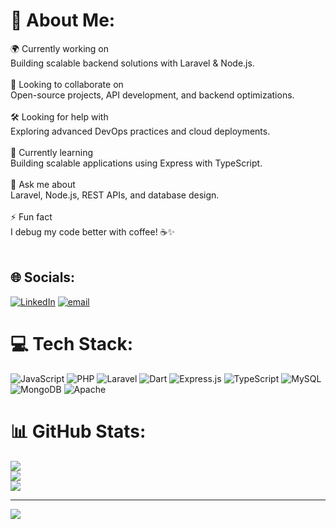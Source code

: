 # 💫 About Me:
🌍 Currently working on<br>Building scalable backend solutions with Laravel & Node.js.<br><br>🤝 Looking to collaborate on<br>Open-source projects, API development, and backend optimizations.<br><br>🛠️ Looking for help with<br>Exploring advanced DevOps practices and cloud deployments.<br><br>🌱 Currently learning<br>Building scalable applications using Express with TypeScript.<br><br>💬 Ask me about<br>Laravel, Node.js, REST APIs, and database design.<br><br>⚡ Fun fact<br>I debug my code better with coffee! ☕✨<br><br>


## 🌐 Socials:
[![LinkedIn](https://img.shields.io/badge/LinkedIn-%230077B5.svg?logo=linkedin&logoColor=white)](https://linkedin.com/in/jamshed-ali-b8a1802a8) [![email](https://img.shields.io/badge/Email-D14836?logo=gmail&logoColor=white)](mailto:jamshedlinkedin@gmail.com) 

# 💻 Tech Stack:
![JavaScript](https://img.shields.io/badge/javascript-%23323330.svg?style=for-the-badge&logo=javascript&logoColor=%23F7DF1E) ![PHP](https://img.shields.io/badge/php-%23777BB4.svg?style=for-the-badge&logo=php&logoColor=white) ![Laravel](https://img.shields.io/badge/laravel-%23FF2D20.svg?style=for-the-badge&logo=laravel&logoColor=white) ![Dart](https://img.shields.io/badge/dart-%230175C2.svg?style=for-the-badge&logo=dart&logoColor=white) ![Express.js](https://img.shields.io/badge/express.js-%23404d59.svg?style=for-the-badge&logo=express&logoColor=%2361DAFB) ![TypeScript](https://img.shields.io/badge/typescript-%23007ACC.svg?style=for-the-badge&logo=typescript&logoColor=white) ![MySQL](https://img.shields.io/badge/mysql-4479A1.svg?style=for-the-badge&logo=mysql&logoColor=white) ![MongoDB](https://img.shields.io/badge/MongoDB-%234ea94b.svg?style=for-the-badge&logo=mongodb&logoColor=white) ![Apache](https://img.shields.io/badge/apache-%23D42029.svg?style=for-the-badge&logo=apache&logoColor=white)
# 📊 GitHub Stats:
![](https://github-readme-stats.vercel.app/api?username=dev-jamshed&theme=dark&hide_border=false&include_all_commits=false&count_private=false)<br/>
![](https://github-readme-streak-stats.herokuapp.com/?user=dev-jamshed&theme=dark&hide_border=false)<br/>
![](https://github-readme-stats.vercel.app/api/top-langs/?username=dev-jamshed&theme=dark&hide_border=false&include_all_commits=false&count_private=false&layout=compact)

---
[![](https://visitcount.itsvg.in/api?id=dev-jamshed&icon=0&color=0)](https://visitcount.itsvg.in)

<!-- Proudly created with GPRM ( https://gprm.itsvg.in ) -->
